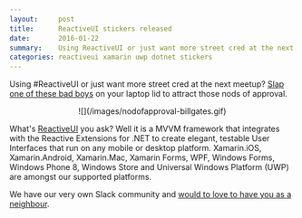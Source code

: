 ```yaml
---
layout:     post
title:      ReactiveUI stickers released
date:       2016-01-22
summary:    Using ReactiveUI or just want more street cred at the next meetup? Slap one of these bad boys on your laptop lid to attract those nods of approval.
categories: reactiveui xamarin uwp dotnet stickers
---
```

Using #ReactiveUI or just want more street cred at the next meetup? [Slap one of these bad boys](http://www.stickermule.com/marketplace/10091-reactiveui) on your laptop lid to attract those nods of approval.

<center>![](/images/nodofapproval-billgates.gif)</center>

What's [ReactiveUI](http://www.reactiveui.net/) you ask? Well it is a MVVM framework that integrates with the Reactive Extensions for .NET to create elegant, testable User Interfaces that run on any mobile or desktop platform. Xamarin.iOS, Xamarin.Android, Xamarin.Mac, Xamarin Forms, WPF, Windows Forms, Windows Phone 8, Windows Store and Universal Windows Platform (UWP) are amongst our supported platforms.

We have our very own Slack community and [would to love to have you as a neighbour](https://github.com/reactiveui/reactiveui#slack).
